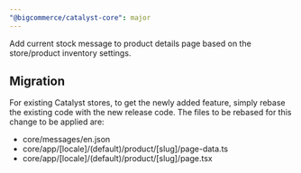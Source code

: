 ```yaml
---
"@bigcommerce/catalyst-core": major
---
```


Add current stock message to product details page based on the store/product inventory settings.

## Migration
For existing Catalyst stores, to get the newly added feature, simply rebase the existing code with the new release code. The files to be rebased for this change to be applied are:
- core/messages/en.json
- core/app/[locale]/(default)/product/[slug]/page-data.ts
- core/app/[locale]/(default)/product/[slug]/page.tsx
